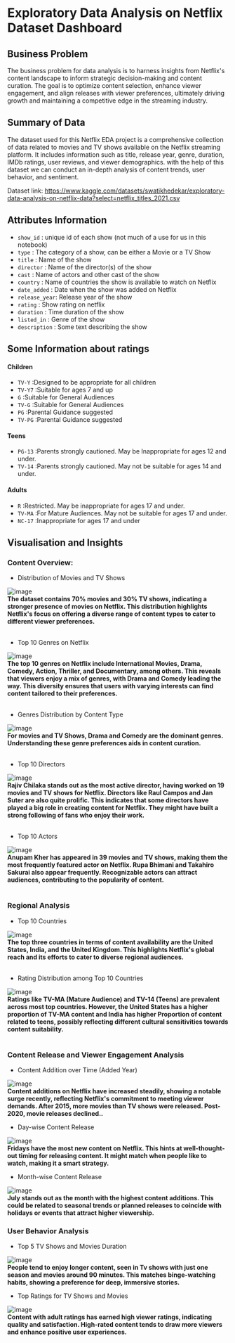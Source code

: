 # Exploratory Data Analysis on Netflix Dataset Dashboard

## Business Problem
The business problem for data analysis is to harness insights from Netflix's content landscape to inform strategic decision-making and content curation. The goal is to optimize content selection, enhance viewer engagement, and align releases with viewer preferences, ultimately driving growth and maintaining a competitive edge in the streaming industry.

## Summary of Data
The dataset used for this Netflix EDA project is a comprehensive collection of data related to movies and TV shows available on the Netflix streaming platform. It includes information such as title, release year, genre, duration, IMDb ratings, user reviews, and viewer demographics. with the help of this dataset we can conduct an in-depth analysis of content trends, user behavior, and sentiment.

Dataset link: https://www.kaggle.com/datasets/swatikhedekar/exploratory-data-analysis-on-netflix-data?select=netflix_titles_2021.csv

## Attributes Information

- `show_id`     : unique id of each show (not much of a use for us in this notebook)
- `type`        : The category of a show, can be either a Movie or a TV Show
- `title`       : Name of the show
- `director`    : Name of the director(s) of the show
- `cast`        : Name of actors and other cast of the show
- `country`     : Name of countries the show is available to watch on Netflix
- `date_added`  : Date when the show was added on Netflix
- `release_year`: Release year of the show
- `rating`      : Show rating on netflix
- `duration`    : Time duration of the show
- `listed_in`   : Genre of the show
- `description` : Some text describing the show

## Some Information about ratings
#### Children
- `TV-Y`  :Designed to be appropriate for all children
- `TV-Y7` :Suitable for ages 7 and up
- `G`     :Suitable for General Audiences
- `TV-G`  :Suitable for General Audiences
- `PG`    :Parental Guidance suggested
- `TV-PG` :Parental Guidance suggested

#### Teens
- `PG-13` :Parents strongly cautioned. May be Inappropriate for ages 12 and under.
- `TV-14` :Parents strongly cautioned. May not be suitable for ages 14 and under.

#### Adults
- `R`     :Restricted. May be inappropriate for ages 17 and under.
- `TV-MA` :For Mature Audiences. May not be suitable for ages 17 and under.
- `NC-17` :Inappropriate for ages 17 and under


## Visualisation and Insights
### Content Overview:
- Distribution of Movies and TV Shows <br>

![image](https://github.com/Anshu3721/Netflix-Data-Analysis-In-Depth/blob/main/movies%20and%20tv%20shows.png)<br>
**The dataset contains 70% movies and 30% TV shows, indicating a stronger presence of movies on Netflix. This distribution highlights Netflix's focus on offering a diverse range of content types to cater to different viewer preferences.**<br>
<br>

- Top 10 Genres on Netflix <br>

![image](https://github.com/Anshu3721/Netflix-Data-Analysis-In-Depth/blob/main/top%2010%20genres.png)<br>
**The top 10 genres on Netflix include International Movies, Drama, Comedy, Action, Thriller, and Documentary, among others. This reveals that viewers enjoy a mix of genres, with Drama and Comedy leading the way. This diversity ensures that users with varying interests can find content tailored to their preferences.**<br>
<br>

- Genres Distribution by Content Type <br>

![image](https://github.com/Anshu3721/Netflix-Data-Analysis-In-Depth/blob/main/genres%20distribution%20of%20moves%20and%20tv%20shows.png)<br>
**For movies and TV Shows, Drama and Comedy are the dominant genres. Understanding these genre preferences aids in content curation.**<br>
<br>

- Top 10 Directors <br>

![image](https://github.com/Anshu3721/Netflix-Data-Analysis-In-Depth/blob/main/Top%2010%20directors.png)<br>
**Rajiv Chilaka stands out as the most active director, having worked on 19 movies and TV shows for Netflix. Directors like Raul Campos and Jan Suter are also quite prolific. This indicates that some directors have played a big role in creating content for Netflix. They might have built a strong following of fans who enjoy their work.**<br>
<br>

- Top 10 Actors <br>

![image](https://github.com/Anshu3721/Netflix-Data-Analysis-In-Depth/blob/main/Top%2010%20actors.png)<br>
**Anupam Kher has appeared in 39 movies and TV shows, making them the most frequently featured actor on Netflix. Rupa Bhimani and Takahiro Sakurai also appear frequently. Recognizable actors can attract audiences, contributing to the popularity of content.**<br>
<br>

### Regional Analysis
- Top 10 Countries <br>

![image](https://github.com/Anshu3721/Netflix-Data-Analysis-In-Depth/blob/main/Top%2010%20Countries.png)<br>
**The top three countries in terms of content availability are the United States, India, and the United Kingdom. This highlights Netflix's global reach and its efforts to cater to diverse regional audiences.**<br>
<br>

- Rating Distribution among Top 10 Countries <br>

![image](https://github.com/Anshu3721/Netflix-Data-Analysis-In-Depth/blob/main/rating%20vs%20countries.png)<br>
**Ratings like TV-MA (Mature Audience) and TV-14 (Teens) are prevalent across most top countries. However, the United States has a higher proportion of TV-MA content and India has higher Proportion of content related to teens, possibly reflecting different cultural sensitivities towards content suitability.**<br>
<br>

### Content Release and Viewer Engagement Analysis
- Content Addition over Time (Added Year) <br>

![image](https://github.com/Anshu3721/Netflix-Data-Analysis-In-Depth/blob/main/movies%20and%20tv%20shows%20w.r.t%20added_year.png)<br>
**Content additions on Netflix have increased steadily, showing a notable surge recently, reflecting Netflix's commitment to meeting viewer demands. After 2015, more movies than TV shows were released. Post-2020, movie releases declined..**
<br>

- Day-wise Content Release <br>

![image](https://github.com/Anshu3721/Netflix-Data-Analysis-In-Depth/blob/main/day%20wise%20content.png)<br>
**Fridays have the most new content on Netflix. This hints at well-thought-out timing for releasing content. It might match when people like to watch, making it a smart strategy.**
<br>

- Month-wise Content Release <br>

![image](https://github.com/Anshu3721/Netflix-Data-Analysis-In-Depth/blob/main/month%20wise%20content.png)<br>
**July stands out as the month with the highest content additions. This could be related to seasonal trends or planned releases to coincide with holidays or events that attract higher viewership.**
<br>

###  User Behavior Analysis
- Top 5 TV Shows and Movies Duration <br>

![image](https://github.com/Anshu3721/Netflix-Data-Analysis-In-Depth/blob/main/top%205%20movies%20%26%20tv%20shows%20by%20duration.png)<br>
**People tend to enjoy longer content, seen in Tv shows with just one season and movies around 90 minutes. This matches binge-watching habits, showing a preference for deep, immersive stories.**
<br>

- Top Ratings for TV Shows and Movies <br>

![image](https://github.com/Anshu3721/Netflix-Data-Analysis-In-Depth/blob/main/top%203%20ratings.png)<br>
**Content with adult ratings has earned high viewer ratings, indicating quality and satisfaction. High-rated content tends to draw more viewers and enhance positive user experiences.**
<br>
